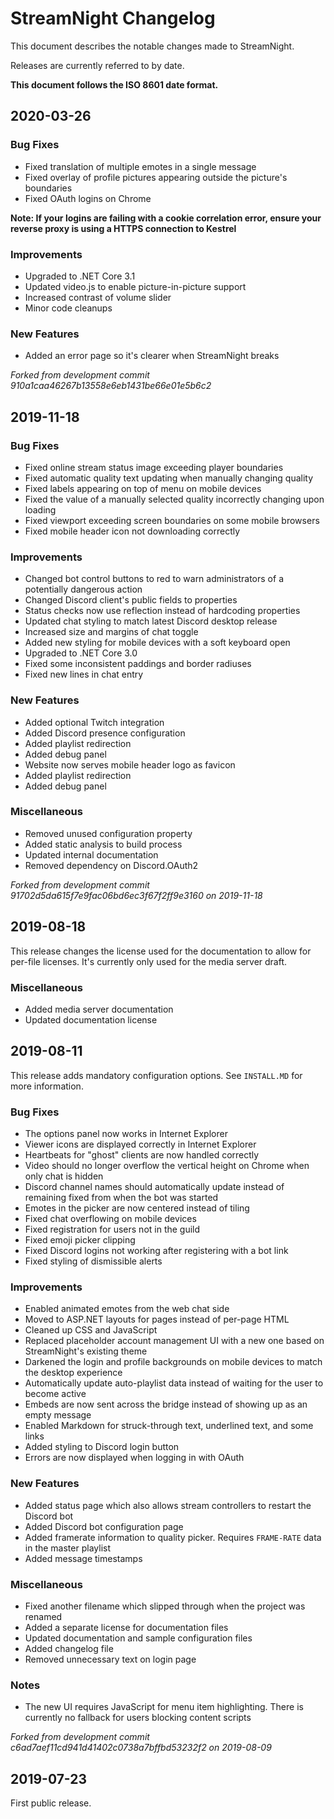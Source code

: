# StreamNight Changelog

This document describes the notable changes made to StreamNight. 

Releases are currently referred to by date.

**This document follows the ISO 8601 date format.**

## 2020-03-26

### Bug Fixes

* Fixed translation of multiple emotes in a single message
* Fixed overlay of profile pictures appearing outside the picture's boundaries
* Fixed OAuth logins on Chrome

**Note: If your logins are failing with a cookie correlation error, ensure your reverse proxy is using a HTTPS connection to Kestrel**

### Improvements

* Upgraded to .NET Core 3.1
* Updated video.js to enable picture-in-picture support
* Increased contrast of volume slider
* Minor code cleanups

### New Features

* Added an error page so it's clearer when StreamNight breaks

*Forked from development commit 910a1caa46267b13558e6eb1431be66e01e5b6c2*

## 2019-11-18

### Bug Fixes

* Fixed online stream status image exceeding player boundaries
* Fixed automatic quality text updating when manually changing quality
* Fixed labels appearing on top of menu on mobile devices
* Fixed the value of a manually selected quality incorrectly changing upon loading
* Fixed viewport exceeding screen boundaries on some mobile browsers
* Fixed mobile header icon not downloading correctly

### Improvements

* Changed bot control buttons to red to warn administrators of a potentially dangerous action
* Changed Discord client's public fields to properties
* Status checks now use reflection instead of hardcoding properties
* Updated chat styling to match latest Discord desktop release
* Increased size and margins of chat toggle
* Added new styling for mobile devices with a soft keyboard open
* Upgraded to .NET Core 3.0
* Fixed some inconsistent paddings and border radiuses
* Fixed new lines in chat entry

### New Features

* Added optional Twitch integration
* Added Discord presence configuration
* Added playlist redirection
* Added debug panel
* Website now serves mobile header logo as favicon
* Added playlist redirection
* Added debug panel

### Miscellaneous

* Removed unused configuration property
* Added static analysis to build process
* Updated internal documentation
* Removed dependency on Discord.OAuth2

*Forked from development commit 91702d5da615f7e9fac06bd6ec3f67f2ff9e3160 on 2019-11-18*

## 2019-08-18

This release changes the license used for the documentation to allow for per-file licenses. It's currently only used for the media server draft.

### Miscellaneous

* Added media server documentation
* Updated documentation license

## 2019-08-11

This release adds mandatory configuration options. See `INSTALL.MD` for more information.

### Bug Fixes

* The options panel now works in Internet Explorer
* Viewer icons are displayed correctly in Internet Explorer
* Heartbeats for "ghost" clients are now handled correctly
* Video should no longer overflow the vertical height on Chrome when only chat is hidden
* Discord channel names should automatically update instead of remaining fixed from when the bot was started
* Emotes in the picker are now centered instead of tiling
* Fixed chat overflowing on mobile devices
* Fixed registration for users not in the guild
* Fixed emoji picker clipping
* Fixed Discord logins not working after registering with a bot link
* Fixed styling of dismissible alerts

### Improvements

* Enabled animated emotes from the web chat side
* Moved to ASP.NET layouts for pages instead of per-page HTML
* Cleaned up CSS and JavaScript
* Replaced placeholder account management UI with a new one based on StreamNight's existing theme
* Darkened the login and profile backgrounds on mobile devices to match the desktop experience
* Automatically update auto-playlist data instead of waiting for the user to become active
* Embeds are now sent across the bridge instead of showing up as an empty message
* Enabled Markdown for struck-through text, underlined text, and some links
* Added styling to Discord login button
* Errors are now displayed when logging in with OAuth

### New Features

* Added status page which also allows stream controllers to restart the Discord bot
* Added Discord bot configuration page
* Added framerate information to quality picker. Requires `FRAME-RATE` data in the master playlist
* Added message timestamps

### Miscellaneous

* Fixed another filename which slipped through when the project was renamed
* Added a separate license for documentation files
* Updated documentation and sample configuration files 
* Added changelog file
* Removed unnecessary text on login page

### Notes

* The new UI requires JavaScript for menu item highlighting. There is currently no fallback for users blocking content scripts

*Forked from development commit c6ad7aef11cd941d41402c0738a7bffbd53232f2 on 2019-08-09*

## 2019-07-23

First public release.